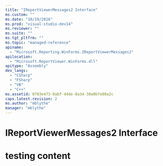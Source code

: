 ```yaml
---
title: "IReportViewerMessages2 Interface"
ms.custom: ""
ms.date: "10/19/2016"
ms.prod: "visual-studio-dev14"
ms.reviewer: ""
ms.suite: ""
ms.tgt_pltfrm: ""
ms.topic: "managed-reference"
apiname: 
  - "Microsoft.Reporting.WinForms.IReportViewerMessages2"
apilocation: 
  - "Microsoft.ReportViewer.WinForms.dll"
apitype: "Assembly"
dev_langs: 
  - "CSharp"
  - "FSharp"
  - "VB"
  - "C++"
ms.assetid: 0703e473-0abf-44de-8a34-30a0bfe80a2c
caps.latest.revision: 2
ms.author: "mblythe"
manager: "mblythe"
---
```

# IReportViewerMessages2 Interface
# testing content